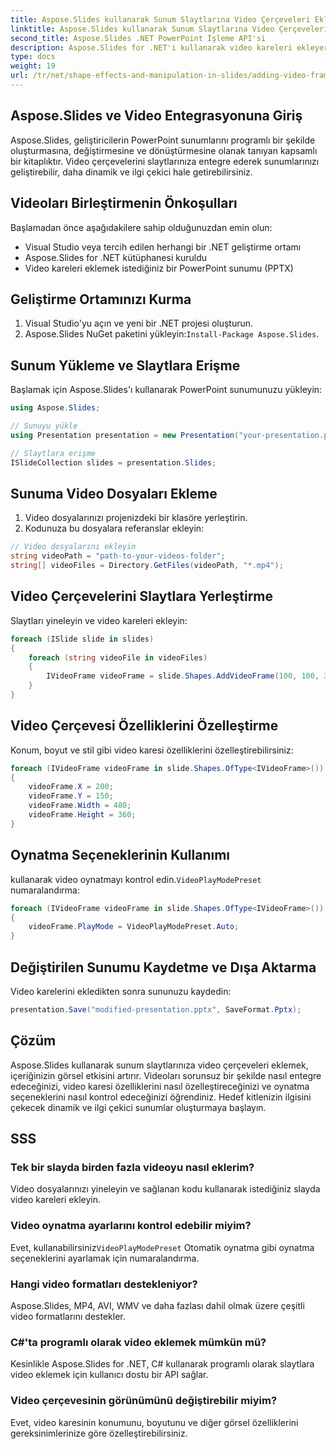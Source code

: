 ```yaml
---
title: Aspose.Slides kullanarak Sunum Slaytlarına Video Çerçeveleri Ekleme
linktitle: Aspose.Slides kullanarak Sunum Slaytlarına Video Çerçeveleri Ekleme
second_title: Aspose.Slides .NET PowerPoint İşleme API'si
description: Aspose.Slides for .NET'i kullanarak video kareleri ekleyerek sunumlarınızı nasıl geliştireceğinizi öğrenin. Sorunsuz bir şekilde ilgi çekici ve etkileşimli içerik oluşturun.
type: docs
weight: 19
url: /tr/net/shape-effects-and-manipulation-in-slides/adding-video-frames/
---
```


## Aspose.Slides ve Video Entegrasyonuna Giriş

Aspose.Slides, geliştiricilerin PowerPoint sunumlarını programlı bir şekilde oluşturmasına, değiştirmesine ve dönüştürmesine olanak tanıyan kapsamlı bir kitaplıktır. Video çerçevelerini slaytlarınıza entegre ederek sunumlarınızı geliştirebilir, daha dinamik ve ilgi çekici hale getirebilirsiniz.

## Videoları Birleştirmenin Önkoşulları

Başlamadan önce aşağıdakilere sahip olduğunuzdan emin olun:

- Visual Studio veya tercih edilen herhangi bir .NET geliştirme ortamı
- Aspose.Slides for .NET kütüphanesi kuruldu
- Video kareleri eklemek istediğiniz bir PowerPoint sunumu (PPTX)

## Geliştirme Ortamınızı Kurma

1. Visual Studio'yu açın ve yeni bir .NET projesi oluşturun.
2.  Aspose.Slides NuGet paketini yükleyin:`Install-Package Aspose.Slides`.

## Sunum Yükleme ve Slaytlara Erişme

Başlamak için Aspose.Slides'ı kullanarak PowerPoint sunumunuzu yükleyin:

```csharp
using Aspose.Slides;

// Sunuyu yükle
using Presentation presentation = new Presentation("your-presentation.pptx");

// Slaytlara erişme
ISlideCollection slides = presentation.Slides;
```

## Sunuma Video Dosyaları Ekleme

1. Video dosyalarınızı projenizdeki bir klasöre yerleştirin.
2. Kodunuza bu dosyalara referanslar ekleyin:

```csharp
// Video dosyalarını ekleyin
string videoPath = "path-to-your-videos-folder";
string[] videoFiles = Directory.GetFiles(videoPath, "*.mp4");
```

## Video Çerçevelerini Slaytlara Yerleştirme

Slaytları yineleyin ve video kareleri ekleyin:

```csharp
foreach (ISlide slide in slides)
{
    foreach (string videoFile in videoFiles)
    {
        IVideoFrame videoFrame = slide.Shapes.AddVideoFrame(100, 100, 320, 240, videoFile);
    }
}
```

## Video Çerçevesi Özelliklerini Özelleştirme

Konum, boyut ve stil gibi video karesi özelliklerini özelleştirebilirsiniz:

```csharp
foreach (IVideoFrame videoFrame in slide.Shapes.OfType<IVideoFrame>())
{
    videoFrame.X = 200;
    videoFrame.Y = 150;
    videoFrame.Width = 480;
    videoFrame.Height = 360;
}
```

## Oynatma Seçeneklerinin Kullanımı

 kullanarak video oynatmayı kontrol edin.`VideoPlayModePreset` numaralandırma:

```csharp
foreach (IVideoFrame videoFrame in slide.Shapes.OfType<IVideoFrame>())
{
    videoFrame.PlayMode = VideoPlayModePreset.Auto;
}
```

## Değiştirilen Sunumu Kaydetme ve Dışa Aktarma

Video karelerini ekledikten sonra sununuzu kaydedin:

```csharp
presentation.Save("modified-presentation.pptx", SaveFormat.Pptx);
```

## Çözüm

Aspose.Slides kullanarak sunum slaytlarınıza video çerçeveleri eklemek, içeriğinizin görsel etkisini artırır. Videoları sorunsuz bir şekilde nasıl entegre edeceğinizi, video karesi özelliklerini nasıl özelleştireceğinizi ve oynatma seçeneklerini nasıl kontrol edeceğinizi öğrendiniz. Hedef kitlenizin ilgisini çekecek dinamik ve ilgi çekici sunumlar oluşturmaya başlayın.

## SSS

### Tek bir slayda birden fazla videoyu nasıl eklerim?

Video dosyalarınızı yineleyin ve sağlanan kodu kullanarak istediğiniz slayda video kareleri ekleyin.

### Video oynatma ayarlarını kontrol edebilir miyim?

 Evet, kullanabilirsiniz`VideoPlayModePreset` Otomatik oynatma gibi oynatma seçeneklerini ayarlamak için numaralandırma.

### Hangi video formatları destekleniyor?

Aspose.Slides, MP4, AVI, WMV ve daha fazlası dahil olmak üzere çeşitli video formatlarını destekler.

### C#'ta programlı olarak video eklemek mümkün mü?

Kesinlikle Aspose.Slides for .NET, C# kullanarak programlı olarak slaytlara video eklemek için kullanıcı dostu bir API sağlar.

### Video çerçevesinin görünümünü değiştirebilir miyim?

Evet, video karesinin konumunu, boyutunu ve diğer görsel özelliklerini gereksinimlerinize göre özelleştirebilirsiniz.
